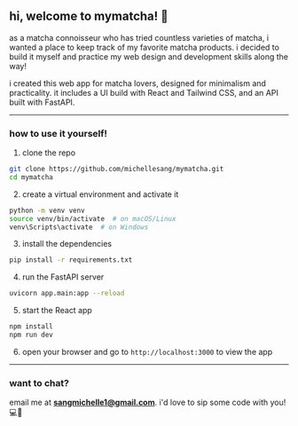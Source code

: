 ## hi, welcome to mymatcha! 🍵

as a matcha connoisseur who has tried countless varieties of matcha, 
i wanted a place to keep track of my favorite matcha products. 
i decided to build it myself and practice my 
web design and development skills along the way!


i created this web app for matcha lovers, designed for minimalism and practicality. 
it includes a UI build with React and Tailwind CSS, and an API built with FastAPI.

---
### how to use it yourself!
1. clone the repo
```bash
git clone https://github.com/michellesang/mymatcha.git
cd mymatcha
```
2. create a virtual environment and activate it
```bash
python -m venv venv
source venv/bin/activate  # on macOS/Linux
venv\Scripts\activate  # on Windows
```
3. install the dependencies
```bash
pip install -r requirements.txt
```
4. run the FastAPI server
```bash
uvicorn app.main:app --reload
```
5. start the React app
```bash
npm install
npm run dev
```
6. open your browser and go to `http://localhost:3000` to view the app

---
### want to chat? 

email me at **sangmichelle1@gmail.com**. i'd love to sip some code with you! 💻🍵